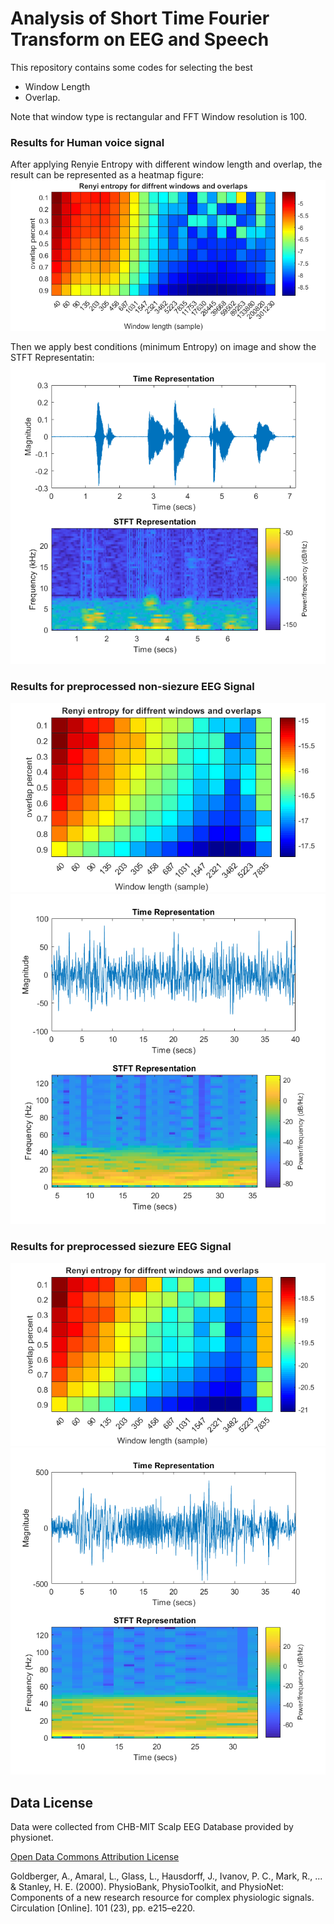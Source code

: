 # Analysis of Short Time Fourier Transform on EEG and Speech
This repository contains some codes for selecting the best
- Window Length 
- Overlap.

Note that window type is rectangular and FFT Window resolution is 100.

### Results for Human voice signal

After applying Renyie Entropy with different window length and overlap, the result can be represented as a heatmap figure:
![Audio Renyie](./pictures/audio-1.png)

Then we apply best conditions (minimum Entropy) on image and show the STFT Representatin:
![Audio STFT](./pictures/audio-2.png)

### Results for preprocessed non-siezure EEG Signal 

![NS Renyie](./pictures/ns1.png)
![NS STFT](./pictures/ns2.png)

### Results for preprocessed siezure EEG Signal

![NS Renyie](./pictures/s1.png)
![NS STFT](./pictures/s2.png)




## Data License
Data were collected from CHB-MIT Scalp EEG Database provided by physionet.

[Open Data Commons Attribution License](https://physionet.org/content/chbmit/view-license/1.0.0/)

Goldberger, A., Amaral, L., Glass, L., Hausdorff, J., Ivanov, P. C., Mark, R., ... & Stanley, H. E. (2000). PhysioBank, PhysioToolkit, and PhysioNet: Components of a new research resource for complex physiologic signals. Circulation \[Online]. 101 (23), pp. e215–e220.